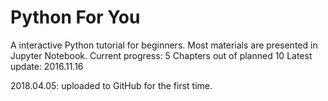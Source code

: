 # Python For You
A interactive Python tutorial for beginners. Most materials are presented in Jupyter Notebook.
Current progress: 5 Chapters out of planned 10
Latest update: 2016.11.16

2018.04.05: uploaded to GitHub for the first time.
